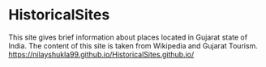 # HistoricalSites
This site gives brief information about places located in Gujarat state of India.
The content of this site is taken from Wikipedia and Gujarat Tourism.
https://nilayshukla99.github.io/HistoricalSites.github.io/
